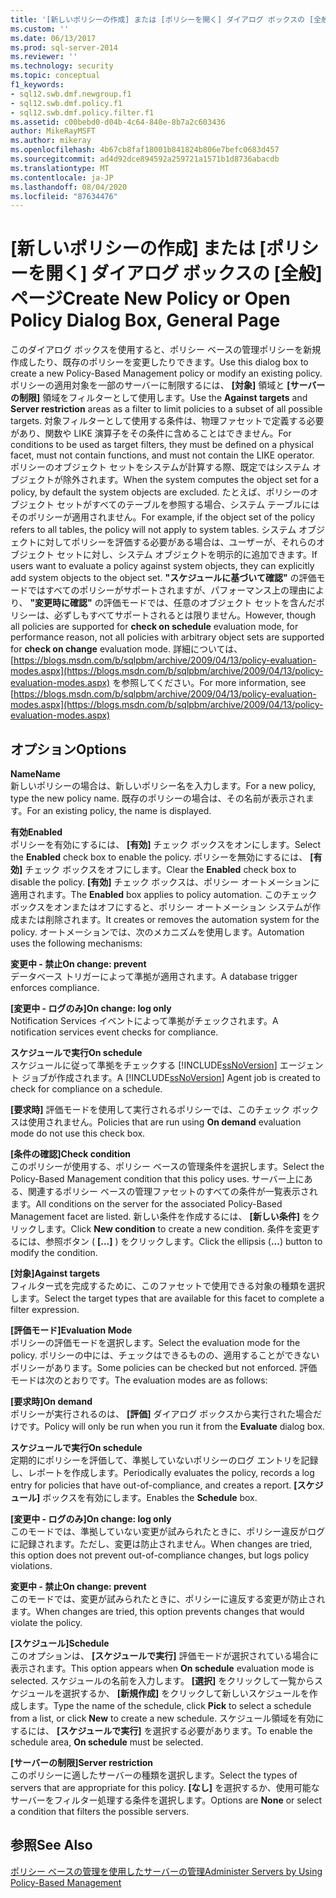 ```yaml
---
title: '[新しいポリシーの作成] または [ポリシーを開く] ダイアログ ボックスの [全般] ページ | Microsoft Docs'
ms.custom: ''
ms.date: 06/13/2017
ms.prod: sql-server-2014
ms.reviewer: ''
ms.technology: security
ms.topic: conceptual
f1_keywords:
- sql12.swb.dmf.newgroup.f1
- sql12.swb.dmf.policy.f1
- sql12.swb.dmf.policy.filter.f1
ms.assetid: c00bebd0-d04b-4c64-840e-8b7a2c603436
author: MikeRayMSFT
ms.author: mikeray
ms.openlocfilehash: 4b67cb8faf18001b841824b806e7befc0683d457
ms.sourcegitcommit: ad4d92dce894592a259721a1571b1d8736abacdb
ms.translationtype: MT
ms.contentlocale: ja-JP
ms.lasthandoff: 08/04/2020
ms.locfileid: "87634476"
---
```

# <a name="create-new-policy-or-open-policy-dialog-box-general-page"></a><span data-ttu-id="c5065-102">[新しいポリシーの作成] または [ポリシーを開く] ダイアログ ボックスの [全般] ページ</span><span class="sxs-lookup"><span data-stu-id="c5065-102">Create New Policy or Open Policy Dialog Box, General Page</span></span>
  <span data-ttu-id="c5065-103">このダイアログ ボックスを使用すると、ポリシー ベースの管理ポリシーを新規作成したり、既存のポリシーを変更したりできます。</span><span class="sxs-lookup"><span data-stu-id="c5065-103">Use this dialog box to create a new Policy-Based Management policy or modify an existing policy.</span></span> <span data-ttu-id="c5065-104">ポリシーの適用対象を一部のサーバーに制限するには、 **[対象]** 領域と **[サーバーの制限]** 領域をフィルターとして使用します。</span><span class="sxs-lookup"><span data-stu-id="c5065-104">Use the **Against targets** and **Server restriction** areas as a filter to limit policies to a subset of all possible targets.</span></span> <span data-ttu-id="c5065-105">対象フィルターとして使用する条件は、物理ファセットで定義する必要があり、関数や LIKE 演算子をその条件に含めることはできません。</span><span class="sxs-lookup"><span data-stu-id="c5065-105">For conditions to be used as target filters, they must be defined on a physical facet, must not contain functions, and must not contain the LIKE operator.</span></span> <span data-ttu-id="c5065-106">ポリシーのオブジェクト セットをシステムが計算する際、既定ではシステム オブジェクトが除外されます。</span><span class="sxs-lookup"><span data-stu-id="c5065-106">When the system computes the object set for a policy, by default the system objects are excluded.</span></span>  <span data-ttu-id="c5065-107">たとえば、ポリシーのオブジェクト セットがすべてのテーブルを参照する場合、システム テーブルにはそのポリシーが適用されません。</span><span class="sxs-lookup"><span data-stu-id="c5065-107">For example, if the object set of the policy refers to all tables, the policy will not apply to system tables.</span></span> <span data-ttu-id="c5065-108">システム オブジェクトに対してポリシーを評価する必要がある場合は、ユーザーが、それらのオブジェクト セットに対し、システム オブジェクトを明示的に追加できます。</span><span class="sxs-lookup"><span data-stu-id="c5065-108">If users want to evaluate a policy against system objects, they can explicitly add system objects to the object set.</span></span> <span data-ttu-id="c5065-109">**"スケジュールに基づいて確認"** の評価モードではすべてのポリシーがサポートされますが、パフォーマンス上の理由により、 **"変更時に確認"** の評価モードでは、任意のオブジェクト セットを含んだポリシーは、必ずしもすべてサポートされるとは限りません。</span><span class="sxs-lookup"><span data-stu-id="c5065-109">However, though all policies are supported for **check on schedule** evaluation mode, for performance reason, not all policies with arbitrary object sets are supported for **check on change** evaluation mode.</span></span> <span data-ttu-id="c5065-110">詳細については、[https://blogs.msdn.com/b/sqlpbm/archive/2009/04/13/policy-evaluation-modes.aspx](https://blogs.msdn.com/b/sqlpbm/archive/2009/04/13/policy-evaluation-modes.aspx) を参照してください。</span><span class="sxs-lookup"><span data-stu-id="c5065-110">For more information, see [https://blogs.msdn.com/b/sqlpbm/archive/2009/04/13/policy-evaluation-modes.aspx](https://blogs.msdn.com/b/sqlpbm/archive/2009/04/13/policy-evaluation-modes.aspx)</span></span>  
  
## <a name="options"></a><span data-ttu-id="c5065-111">オプション</span><span class="sxs-lookup"><span data-stu-id="c5065-111">Options</span></span>  
 <span data-ttu-id="c5065-112">**Name**</span><span class="sxs-lookup"><span data-stu-id="c5065-112">**Name**</span></span>  
 <span data-ttu-id="c5065-113">新しいポリシーの場合は、新しいポリシー名を入力します。</span><span class="sxs-lookup"><span data-stu-id="c5065-113">For a new policy, type the new policy name.</span></span> <span data-ttu-id="c5065-114">既存のポリシーの場合は、その名前が表示されます。</span><span class="sxs-lookup"><span data-stu-id="c5065-114">For an existing policy, the name is displayed.</span></span>  
  
 <span data-ttu-id="c5065-115">**有効**</span><span class="sxs-lookup"><span data-stu-id="c5065-115">**Enabled**</span></span>  
 <span data-ttu-id="c5065-116">ポリシーを有効にするには、 **[有効]** チェック ボックスをオンにします。</span><span class="sxs-lookup"><span data-stu-id="c5065-116">Select the **Enabled** check box to enable the policy.</span></span> <span data-ttu-id="c5065-117">ポリシーを無効にするには、 **[有効]** チェック ボックスをオフにします。</span><span class="sxs-lookup"><span data-stu-id="c5065-117">Clear the **Enabled** check box to disable the policy.</span></span> <span data-ttu-id="c5065-118">**[有効]** チェック ボックスは、ポリシー オートメーションに適用されます。</span><span class="sxs-lookup"><span data-stu-id="c5065-118">The **Enabled** box applies to policy automation.</span></span> <span data-ttu-id="c5065-119">このチェック ボックスをオンまたはオフにすると、ポリシー オートメーション システムが作成または削除されます。</span><span class="sxs-lookup"><span data-stu-id="c5065-119">It creates or removes the automation system for the policy.</span></span> <span data-ttu-id="c5065-120">オートメーションでは、次のメカニズムを使用します。</span><span class="sxs-lookup"><span data-stu-id="c5065-120">Automation uses the following mechanisms:</span></span>  
  
 <span data-ttu-id="c5065-121">**変更中 - 禁止**</span><span class="sxs-lookup"><span data-stu-id="c5065-121">**On change: prevent**</span></span>  
 <span data-ttu-id="c5065-122">データベース トリガーによって準拠が適用されます。</span><span class="sxs-lookup"><span data-stu-id="c5065-122">A database trigger enforces compliance.</span></span>  
  
 <span data-ttu-id="c5065-123">**[変更中 - ログのみ]**</span><span class="sxs-lookup"><span data-stu-id="c5065-123">**On change: log only**</span></span>  
 <span data-ttu-id="c5065-124">Notification Services イベントによって準拠がチェックされます。</span><span class="sxs-lookup"><span data-stu-id="c5065-124">A notification services event checks for compliance.</span></span>  
  
 <span data-ttu-id="c5065-125">**スケジュールで実行**</span><span class="sxs-lookup"><span data-stu-id="c5065-125">**On schedule**</span></span>  
 <span data-ttu-id="c5065-126">スケジュールに従って準拠をチェックする [!INCLUDE[ssNoVersion](../../includes/ssnoversion-md.md)] エージェント ジョブが作成されます。</span><span class="sxs-lookup"><span data-stu-id="c5065-126">A [!INCLUDE[ssNoVersion](../../includes/ssnoversion-md.md)] Agent job is created to check for compliance on a schedule.</span></span>  
  
 <span data-ttu-id="c5065-127">**[要求時]** 評価モードを使用して実行されるポリシーでは、このチェック ボックスは使用されません。</span><span class="sxs-lookup"><span data-stu-id="c5065-127">Policies that are run using **On demand** evaluation mode do not use this check box.</span></span>  
  
 <span data-ttu-id="c5065-128">**[条件の確認]**</span><span class="sxs-lookup"><span data-stu-id="c5065-128">**Check condition**</span></span>  
 <span data-ttu-id="c5065-129">このポリシーが使用する、ポリシー ベースの管理条件を選択します。</span><span class="sxs-lookup"><span data-stu-id="c5065-129">Select the Policy-Based Management condition that this policy uses.</span></span> <span data-ttu-id="c5065-130">サーバー上にある、関連するポリシー ベースの管理ファセットのすべての条件が一覧表示されます。</span><span class="sxs-lookup"><span data-stu-id="c5065-130">All conditions on the server for the associated Policy-Based Management facet are listed.</span></span> <span data-ttu-id="c5065-131">新しい条件を作成するには、 **[新しい条件]** をクリックします。</span><span class="sxs-lookup"><span data-stu-id="c5065-131">Click **New condition** to create a new condition.</span></span> <span data-ttu-id="c5065-132">条件を変更するには、参照ボタン ( **[…]** ) をクリックします。</span><span class="sxs-lookup"><span data-stu-id="c5065-132">Click the ellipsis (**...**) button to modify the condition.</span></span>  
  
 <span data-ttu-id="c5065-133">**[対象]**</span><span class="sxs-lookup"><span data-stu-id="c5065-133">**Against targets**</span></span>  
 <span data-ttu-id="c5065-134">フィルター式を完成するために、このファセットで使用できる対象の種類を選択します。</span><span class="sxs-lookup"><span data-stu-id="c5065-134">Select the target types that are available for this facet to complete a filter expression.</span></span>  
  
 <span data-ttu-id="c5065-135">**[評価モード]**</span><span class="sxs-lookup"><span data-stu-id="c5065-135">**Evaluation Mode**</span></span>  
 <span data-ttu-id="c5065-136">ポリシーの評価モードを選択します。</span><span class="sxs-lookup"><span data-stu-id="c5065-136">Select the evaluation mode for the policy.</span></span> <span data-ttu-id="c5065-137">ポリシーの中には、チェックはできるものの、適用することができないポリシーがあります。</span><span class="sxs-lookup"><span data-stu-id="c5065-137">Some policies can be checked but not enforced.</span></span> <span data-ttu-id="c5065-138">評価モードは次のとおりです。</span><span class="sxs-lookup"><span data-stu-id="c5065-138">The evaluation modes are as follows:</span></span>  
  
 <span data-ttu-id="c5065-139">**[要求時]**</span><span class="sxs-lookup"><span data-stu-id="c5065-139">**On demand**</span></span>  
 <span data-ttu-id="c5065-140">ポリシーが実行されるのは、 **[評価]** ダイアログ ボックスから実行された場合だけです。</span><span class="sxs-lookup"><span data-stu-id="c5065-140">Policy will only be run when you run it from the **Evaluate** dialog box.</span></span>  
  
 <span data-ttu-id="c5065-141">**スケジュールで実行**</span><span class="sxs-lookup"><span data-stu-id="c5065-141">**On schedule**</span></span>  
 <span data-ttu-id="c5065-142">定期的にポリシーを評価して、準拠していないポリシーのログ エントリを記録し、レポートを作成します。</span><span class="sxs-lookup"><span data-stu-id="c5065-142">Periodically evaluates the policy, records a log entry for policies that have out-of-compliance, and creates a report.</span></span> <span data-ttu-id="c5065-143">**[スケジュール]** ボックスを有効にします。</span><span class="sxs-lookup"><span data-stu-id="c5065-143">Enables the **Schedule** box.</span></span>  
  
 <span data-ttu-id="c5065-144">**[変更中 - ログのみ]**</span><span class="sxs-lookup"><span data-stu-id="c5065-144">**On change: log only**</span></span>  
 <span data-ttu-id="c5065-145">このモードでは、準拠していない変更が試みられたときに、ポリシー違反がログに記録されます。ただし、変更は防止されません。</span><span class="sxs-lookup"><span data-stu-id="c5065-145">When changes are tried, this option does not prevent out-of-compliance changes, but logs policy violations.</span></span>  
  
 <span data-ttu-id="c5065-146">**変更中 - 禁止**</span><span class="sxs-lookup"><span data-stu-id="c5065-146">**On change: prevent**</span></span>  
 <span data-ttu-id="c5065-147">このモードでは、変更が試みられたときに、ポリシーに違反する変更が防止されます。</span><span class="sxs-lookup"><span data-stu-id="c5065-147">When changes are tried, this option prevents changes that would violate the policy.</span></span>  
  
 <span data-ttu-id="c5065-148">**[スケジュール]**</span><span class="sxs-lookup"><span data-stu-id="c5065-148">**Schedule**</span></span>  
 <span data-ttu-id="c5065-149">このオプションは、 **[スケジュールで実行]** 評価モードが選択されている場合に表示されます。</span><span class="sxs-lookup"><span data-stu-id="c5065-149">This option appears when **On schedule** evaluation mode is selected.</span></span> <span data-ttu-id="c5065-150">スケジュールの名前を入力します。 **[選択]** をクリックして一覧からスケジュールを選択するか、 **[新規作成]** をクリックして新しいスケジュールを作成します。</span><span class="sxs-lookup"><span data-stu-id="c5065-150">Type the name of the schedule, click **Pick** to select a schedule from a list, or click **New** to create a new schedule.</span></span> <span data-ttu-id="c5065-151">スケジュール領域を有効にするには、 **[スケジュールで実行]** を選択する必要があります。</span><span class="sxs-lookup"><span data-stu-id="c5065-151">To enable the schedule area, **On schedule** must be selected.</span></span>  
  
 <span data-ttu-id="c5065-152">**[サーバーの制限]**</span><span class="sxs-lookup"><span data-stu-id="c5065-152">**Server restriction**</span></span>  
 <span data-ttu-id="c5065-153">このポリシーに適したサーバーの種類を選択します。</span><span class="sxs-lookup"><span data-stu-id="c5065-153">Select the types of servers that are appropriate for this policy.</span></span> <span data-ttu-id="c5065-154">**[なし]** を選択するか、使用可能なサーバーをフィルター処理する条件を選択します。</span><span class="sxs-lookup"><span data-stu-id="c5065-154">Options are **None** or select a condition that filters the possible servers.</span></span>  
  
## <a name="see-also"></a><span data-ttu-id="c5065-155">参照</span><span class="sxs-lookup"><span data-stu-id="c5065-155">See Also</span></span>  
 [<span data-ttu-id="c5065-156">ポリシー ベースの管理を使用したサーバーの管理</span><span class="sxs-lookup"><span data-stu-id="c5065-156">Administer Servers by Using Policy-Based Management</span></span>](administer-servers-by-using-policy-based-management.md)  
  
  
